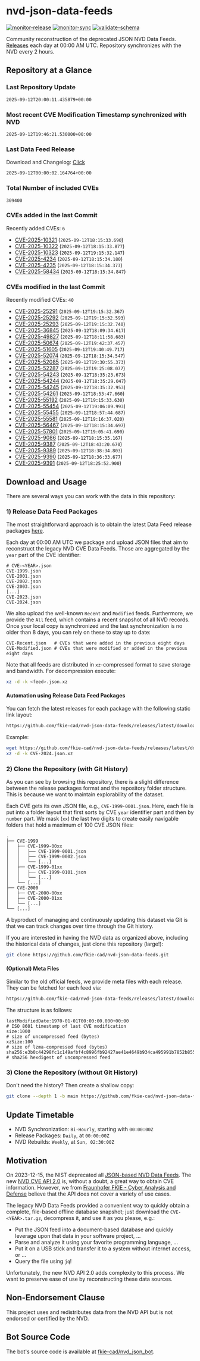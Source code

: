 # nvd-json-data-feeds

[![monitor-release](https://github.com/fkie-cad/nvd-json-data-feeds/actions/workflows/monitor_release.yml/badge.svg)](https://github.com/fkie-cad/nvd-json-data-feeds/actions/workflows/monitor_release.yml)
[![monitor-sync](https://github.com/fkie-cad/nvd-json-data-feeds/actions/workflows/monitor_sync.yml/badge.svg)](https://github.com/fkie-cad/nvd-json-data-feeds/actions/workflows/monitor_sync.yml)
[![validate-schema](https://github.com/fkie-cad/nvd-json-data-feeds/actions/workflows/validate_schema.yml/badge.svg)](https://github.com/fkie-cad/nvd-json-data-feeds/actions/workflows/validate_schema.yml)

Community reconstruction of the deprecated JSON NVD Data Feeds.
[Releases](https://github.com/fkie-cad/nvd-json-data-feeds/releases/latest) each day at 00:00 AM UTC.
Repository synchronizes with the NVD every 2 hours.

## Repository at a Glance

### Last Repository Update

```plain
2025-09-12T20:00:11.435879+00:00
```

### Most recent CVE Modification Timestamp synchronized with NVD

```plain
2025-09-12T19:46:21.530000+00:00
```

### Last Data Feed Release

Download and Changelog: [Click](https://github.com/fkie-cad/nvd-json-data-feeds/releases/latest)

```plain
2025-09-12T00:00:02.164764+00:00
```

### Total Number of included CVEs

```plain
309400
```

### CVEs added in the last Commit

Recently added CVEs: `6`

- [CVE-2025-10321](CVE-2025/CVE-2025-103xx/CVE-2025-10321.json) (`2025-09-12T18:15:33.690`)
- [CVE-2025-10322](CVE-2025/CVE-2025-103xx/CVE-2025-10322.json) (`2025-09-12T18:15:33.877`)
- [CVE-2025-10323](CVE-2025/CVE-2025-103xx/CVE-2025-10323.json) (`2025-09-12T19:15:32.147`)
- [CVE-2025-4234](CVE-2025/CVE-2025-42xx/CVE-2025-4234.json) (`2025-09-12T18:15:34.180`)
- [CVE-2025-4235](CVE-2025/CVE-2025-42xx/CVE-2025-4235.json) (`2025-09-12T18:15:34.373`)
- [CVE-2025-58434](CVE-2025/CVE-2025-584xx/CVE-2025-58434.json) (`2025-09-12T18:15:34.847`)


### CVEs modified in the last Commit

Recently modified CVEs: `40`

- [CVE-2025-25291](CVE-2025/CVE-2025-252xx/CVE-2025-25291.json) (`2025-09-12T19:15:32.367`)
- [CVE-2025-25292](CVE-2025/CVE-2025-252xx/CVE-2025-25292.json) (`2025-09-12T19:15:32.593`)
- [CVE-2025-25293](CVE-2025/CVE-2025-252xx/CVE-2025-25293.json) (`2025-09-12T19:15:32.740`)
- [CVE-2025-36845](CVE-2025/CVE-2025-368xx/CVE-2025-36845.json) (`2025-09-12T18:09:34.617`)
- [CVE-2025-49827](CVE-2025/CVE-2025-498xx/CVE-2025-49827.json) (`2025-09-12T18:11:58.683`)
- [CVE-2025-50674](CVE-2025/CVE-2025-506xx/CVE-2025-50674.json) (`2025-09-12T19:42:37.457`)
- [CVE-2025-51605](CVE-2025/CVE-2025-516xx/CVE-2025-51605.json) (`2025-09-12T19:40:49.717`)
- [CVE-2025-52074](CVE-2025/CVE-2025-520xx/CVE-2025-52074.json) (`2025-09-12T18:15:34.547`)
- [CVE-2025-52085](CVE-2025/CVE-2025-520xx/CVE-2025-52085.json) (`2025-09-12T19:30:55.373`)
- [CVE-2025-52287](CVE-2025/CVE-2025-522xx/CVE-2025-52287.json) (`2025-09-12T19:25:08.077`)
- [CVE-2025-54243](CVE-2025/CVE-2025-542xx/CVE-2025-54243.json) (`2025-09-12T18:35:23.673`)
- [CVE-2025-54244](CVE-2025/CVE-2025-542xx/CVE-2025-54244.json) (`2025-09-12T18:35:29.047`)
- [CVE-2025-54245](CVE-2025/CVE-2025-542xx/CVE-2025-54245.json) (`2025-09-12T18:35:32.953`)
- [CVE-2025-54261](CVE-2025/CVE-2025-542xx/CVE-2025-54261.json) (`2025-09-12T18:53:47.660`)
- [CVE-2025-55192](CVE-2025/CVE-2025-551xx/CVE-2025-55192.json) (`2025-09-12T19:15:33.630`)
- [CVE-2025-55454](CVE-2025/CVE-2025-554xx/CVE-2025-55454.json) (`2025-09-12T19:06:09.993`)
- [CVE-2025-55455](CVE-2025/CVE-2025-554xx/CVE-2025-55455.json) (`2025-09-12T18:57:44.687`)
- [CVE-2025-55581](CVE-2025/CVE-2025-555xx/CVE-2025-55581.json) (`2025-09-12T19:16:37.020`)
- [CVE-2025-56467](CVE-2025/CVE-2025-564xx/CVE-2025-56467.json) (`2025-09-12T18:15:34.697`)
- [CVE-2025-57801](CVE-2025/CVE-2025-578xx/CVE-2025-57801.json) (`2025-09-12T19:05:41.690`)
- [CVE-2025-9086](CVE-2025/CVE-2025-90xx/CVE-2025-9086.json) (`2025-09-12T18:15:35.167`)
- [CVE-2025-9387](CVE-2025/CVE-2025-93xx/CVE-2025-9387.json) (`2025-09-12T18:43:20.670`)
- [CVE-2025-9389](CVE-2025/CVE-2025-93xx/CVE-2025-9389.json) (`2025-09-12T18:38:34.803`)
- [CVE-2025-9390](CVE-2025/CVE-2025-93xx/CVE-2025-9390.json) (`2025-09-12T18:36:33.677`)
- [CVE-2025-9391](CVE-2025/CVE-2025-93xx/CVE-2025-9391.json) (`2025-09-12T18:25:52.900`)


## Download and Usage

There are several ways you can work with the data in this repository:

### 1) Release Data Feed Packages

The most straightforward approach is to obtain the latest Data Feed release packages [here](https://github.com/fkie-cad/nvd-json-data-feeds/releases/latest).

Each day at 00:00 AM UTC we package and upload JSON files that aim to reconstruct the legacy NVD CVE Data Feeds.
Those are aggregated by the `year` part of the CVE identifier:

```
# CVE-<YEAR>.json
CVE-1999.json
CVE-2001.json
CVE-2002.json
CVE-2003.json
[...]
CVE-2023.json
CVE-2024.json
```

We also upload the well-known `Recent` and `Modified` feeds.
Furthermore, we provide the `All` feed, which contains a recent snapshot of all NVD records.
Once your local copy is synchronized and the last synchronization is no older than 8 days, you can rely on these to stay up to date:

```plain
CVE-Recent.json   # CVEs that were added in the previous eight days
CVE-Modified.json # CVEs that were modified or added in the previous eight days
```

Note that all feeds are distributed in `xz`-compressed format to save storage and bandwidth.
For decompression execute:

```sh
xz -d -k <feed>.json.xz
```

#### Automation using Release Data Feed Packages

You can fetch the latest releases for each package with the following static link layout:

```sh
https://github.com/fkie-cad/nvd-json-data-feeds/releases/latest/download/CVE-<YEAR>.json.xz
```

Example:

```sh
wget https://github.com/fkie-cad/nvd-json-data-feeds/releases/latest/download/CVE-2024.json.xz
xz -d -k CVE-2024.json.xz
```

### 2) Clone the Repository (with Git History)

As you can see by browsing this repository, there is a slight difference between the release packages format and the repository folder structure.
This is because we want to maintain explorability of the dataset.

Each CVE gets its own JSON file, e.g., `CVE-1999-0001.json`.
Here, each file is put into a folder layout that first sorts by CVE `year` identifier part and then by `number` part.
We mask (`xx`) the last two digits to create easily navigable folders that hold a maximum of 100 CVE JSON files:

```plain
.
├── CVE-1999
│   ├── CVE-1999-00xx
│   │   ├── CVE-1999-0001.json
│   │   ├── CVE-1999-0002.json
│   │   └── [...]
│   ├── CVE-1999-01xx
│   │   ├── CVE-1999-0101.json
│   │   └── [...]
│   └── [...]
├── CVE-2000
│   ├── CVE-2000-00xx
│   ├── CVE-2000-01xx
│   └── [...]
└── [...]
```

A byproduct of managing and continuously updating this dataset via Git is that we can track changes over time through the Git history.

If you are interested in having the NVD data as organized above, including the historical data of changes, just clone this repository (large!):

```sh
git clone https://github.com/fkie-cad/nvd-json-data-feeds.git
```

#### (Optional) Meta Files

Similar to the old official feeds, we provide meta files with each release. They can be fetched for each feed via:

```sh
https://github.com/fkie-cad/nvd-json-data-feeds/releases/latest/download/CVE-<YEAR>.meta
```

The structure is as follows:

```plain
lastModifiedDate:1970-01-01T00:00:00.000+00:00                          # ISO 8601 timestamp of last CVE modification
size:1000                                                               # size of uncompressed feed (bytes)
xzSize:100                                                              # size of lzma-compressed feed (bytes)
sha256:e3b0c44298fc1c149afbf4c8996fb92427ae41e4649b934ca495991b7852b855 # sha256 hexdigest of uncompressed feed
```

### 3) Clone the Repository (without Git History)

Don't need the history? Then create a shallow copy:

```sh
git clone --depth 1 -b main https://github.com/fkie-cad/nvd-json-data-feeds.git
```


## Update Timetable

* NVD Synchronization: `Bi-Hourly`, starting with `00:00:00Z`
* Release Packages: `Daily`, at `00:00:00Z`
* NVD Rebuilds: `Weekly`, at `Sun, 02:30:00Z`


## Motivation

On 2023-12-15, the NIST deprecated all [JSON-based NVD Data Feeds](https://nvd.nist.gov/vuln/data-feeds#divRetirementBanner-1).
The new [NVD CVE API 2.0](https://nvd.nist.gov/developers/vulnerabilities) is, without a doubt, a great way to obtain CVE information.
However, we from [Fraunhofer FKIE - Cyber Analysis and Defense](https://www.fkie.fraunhofer.de/en/departments/cad.html) believe that the API does not cover a variety of use cases.

The legacy NVD Data Feeds provided a convenient way to quickly obtain a complete, file-based offline database snapshot; just download the `CVE-<YEAR>.tar.gz`, decompress it, and use it as you please, e.g.:

- Put the JSON feed into a document-based database and quickly leverage upon that data in your software project, ...
- Parse and analyze it using your favorite programming language, ...
- Put it on a USB stick and transfer it to a system without internet access, or ...
- Query the file using `jq`!

Unfortunately, the new NVD API 2.0 adds complexity to this process.
We want to preserve ease of use by reconstructing these data sources.

## Non-Endorsement Clause

This project uses and redistributes data from the NVD API but is not endorsed or certified by the NVD.

## Bot Source Code

The bot's source code is available at [fkie-cad/nvd\_json\_bot](https://github.com/fkie-cad/nvd_json_bot).